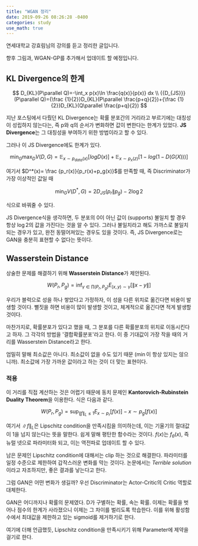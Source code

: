 ```yaml
---
title: "WGAN 정리"
date: 2019-09-26 08:26:28 -0400
categories: study
use_math: true
---
```


연세대학교 강효림님의 강의를 듣고 정리한 글입니다.

향후 그림과, WGAN-GP를 추가해서 업데이트 할 예정입니다.



## KL Divergence의 한계


$$
D_{KL}(P\parallel Q)=-\int_x p(x)\ln \frac{q(x)}{p(x)} dx
\\
{{D_{JS}}}(P\parallel Q)={\frac  {1}{2}}D_{KL}(P\parallel \frac{p+q}{2})+{\frac  {1}{2}}D_{KL}(Q\parallel \frac{p+q}{2})
$$


지난 포스팅에서 다뤘던 KL Divergence는 확률 분포간의 거리라고 부르기에는 대칭성이 성립하지 않는다는, 즉 p와 q의 순서가 변화하면 값이 변한다는 한계가 있었다. **JS Divergence**는 그 대칭성을 부여하기 위한 방법이라고 할 수 있다.

그러나 이 JS Divergence에도 한계가 있다.


$$
\min_G\max_DV(D,G) = \mathbb{E}_{x\sim p_{data}(x)}[logD(x)] + \mathbb{E}_{x\sim p_{x}(z)}[1-log(1-D(G(X)))]
$$


여기서 $D^*(x)= \frac {p_r(x)}{p_r(x)+p_g(x)}$를 만족할 때, 즉 Discriminator가 가장 이상적인 값일 때


$$
\min_GV(D^*,G) = 2D_{JS}{(p_r\|p_g)}-2\log2
$$


식으로 바꿔줄 수 있다.

JS Divergence식을 생각하면, 두 분포의 0이 아닌 값이 (supports) 불일치 할 경우 항상 $\log2$의 값을 가진다는 것을 알 수 있다. 그러나 불일치라고 해도 가까스로 불일치 되는 경우가 있고, 완전 동떨어져있는 경우도 있을 것이다. 즉, JS Divergence로는 GAN을 충분히 표현할 수 없다는 뜻이다.



## Wasserstein Distance

상술한 문제를 해결하기 위해 **Wasserstein Distance**가 제안된다.


$$
W(P_r,P_g) = \inf_{\gamma\in\prod(P_r,P_g)}E_{(x,y)\sim \gamma}[\|x-y\|]
$$


우리가 블럭으로 성을 하나 쌓았다고 가정하자, 이 성을 다른 위치로 옮긴다면 비용이 발생할 것이다. 뻘짓을 하면 비용이 많이 발생할 것이고, 체계적으로 옮긴다면 적게 발생할 것이다.

마찬가지로, 확률분포가 있다고 했을 때, 그 분포를 다른 확률분포의 위치로 이동시킨다고 하자. 그 각각의 방법을 '결합확률분포'라고 한다. 이 중 기대값이 가장 작을 때의 거리를 Wasserstein Distance라고 한다.

엄밀히 말해 최소값은 아니다. 최소값이 없을 수도 있기 때문 ($\min$이 항상 있지는 않으니까). 최소값에 가장 가까운 값이라고 하는 것이 더 맞는 표현이다.



### 적용

이 거리를 직접 계산하는 것은 어렵기 때문에 동치 문제인 **Kantorovich-Rubinstein Duality Theorem**을 이용한다. 식은 다음과 같다.


$$
W(P_r,P_g)= \sup_{\|f\|_L\leq1}E_{x\sim p_r}[f(x)]-{x\sim p_g}[f(x)]
$$


여기서 $\|f\|_L$은 Lipschitz condition을 만족시킴을 의미하는데, 이는 기울기의 절대값이 1을 넘지 않는다는 뜻을 말한다. 쉽게 말해 평탄한 함수라는 것이다. $f(x)$는 $f_\theta(x)$, 즉 뉴럴 넷으로 파라미터화 되고, 이는 역전파로 업데이트 할 수 있다.

남은 문제인 Lipschitz condition에 대해서는 clip 하는 것으로 해결한다. 파라미터를 일정 수준으로 제한하여 갑작스러운 변화를 막는 것이다. 논문에서는 *Terrible solution*이라고 자조하지만, 좋은 결과를 낳는다고 한다.



그럼 GAN은 어떤 변화가 생길까? 우선 Discriminator는 Actor-Critic의 Critic 역할로 대체한다.

GAN은 어디까지나 확률의 문제였다. D가 구별하는 확률, 속는 확률. 이제는 확률을 벗어나 점수의 한계가 사라졌으니 이제는 그 차이를 벌리도록 학습한다. 이를 위해 활성함수에서 최대값을 제한하고 있는 sigmoid를 제거하기로 한다.

여기에 더해 언급했듯, Lipschitz condition을 만족시키기 위해 Parameter에 제약을 걸기로 한다.